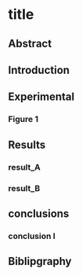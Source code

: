# title

## Abstract

## Introduction

## Experimental 

### Figure 1

## Results

### result_A
### result_B

## conclusions

### conclusion I

## Biblipgraphy
